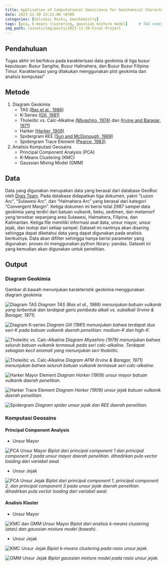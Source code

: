 ```yaml
---
title: Application of Computational Geoscience for Geochemical Characterization of Subduction Zone Volcanic Rocks
date: 2023-11-30 23:21:00 +0700
categories: [Volcanic Rocks, Geochemistry]
tags: [pca, k-means clustering, gaussian mixture model]     # TAG names should always be lowercase
img_path: /assets/img/posts/2023-11-30-Final-Project
---
```


## Pendahuluan
Tugas akhir ini berfokus pada karakterisasi data geokimia di tiga busur kepulauan: Busur Sangihe, Busur Halmahera, dan Busur Busur Filipina Timur. Karakterisasi yang dilakukan menggunakan plot geokimia dan analisis komputasi"

## Metode
1. Diagram Geokimia
   - TAS [(Bas et al., 1986)](https://doi.org/10.1093/petrology/27.3.745)
   - K-Series [(Gill, 1981)](https://doi.org/10.1007/978-3-642-68012-0)
   - Tholeiitic vs. Calc-Alkaline [(Miyashiro, 1974)](https://doi.org/10.2475/ajs.274.4.321) dan [(Irvine and Baragar, 1971)](https://doi.org/10.1139/e71-055.1)
   - Harker [(Harker, 1909)](https://archive.org/details/naturalhistoryof00harkuoft/mode/2up)
   - Spidergram REE [(Sun and McDonough, 1989)](https://doi.org/10.1144/GSL.SP.1989.042.01.19)
   - Spidergram Trace Element [(Pearce, 1983)](https://www.researchgate.net/publication/247434731_Role_of_the_sub-continental_lithosphere_in_magma_genesis_at_active_continental_margin)
2. Analisis Komputasi Geosains
   -  Principal Component Analysis (PCA)
   -  K-Means Clustering (KMC)
   -  Gaussian Mixing Model (GMM)  

## Data
Data yang digunakan merupakan data yang berasal dari database GeoRoc oleh [Digis Team](https://georoc.mpch-mainz.gwdg.de/georoc/). Pada database didapatkan tiga dokumen, yakni “Luzon Arc”, “Sulawesi Arc”, dan “Halmahera Arc” yang berasal dari kategori “Convergent Margin”. Ketiga dokumen ini berisi total 2987 sampel data geokimia yang terdiri dari batuan vulkanik, beku, sedimen, dan metamorf yang tersebar sepanjang area Sulawesi, Halmahera, Filipina, dan Kalimantan. Ketiga file memiliki informasi asal data, unsur mayor, unsur jejak, dan isotop dari setiap sampel. Dataset ini nantinya akan disaring sehingga dapat diketahui data yang dapat digunakan pada analisis berikutnya.
Data akan difilter sehingga hanya berisi parameter yang digunakan. proses ini menggunakan python library: pandas. Dataset ini yang kemudian akan digunakan untuk penelitian.

## Output
### Diagram Geokimia 
Gambar di bawah menunjukan karakteristik geokimia menggunakan diagram geokimia

![Diagram TAS](TAS.jpg)
_Diagram TAS (Bas et al., 1986) menunjukan batuan vulkanik yang terbentuk dan terdapat garis pembeda alkali vs. subalkali (Irvine & Baragar, 1971)._

![Diagram K-series](k-series.png)
_Diagram Gill (1981) menunjukan bahwa terdapat dua seri-K pada batuan vulkanik daerah penelitian: medium-K dan high-K._

![Tholeiitic vs. Calc-Alkaline](miyashiro.png)
_Diagram Miyashiro (1979) menunjukan bahwa seluruh batuan vulkanik termasuk pada seri calc-alkaline. Terdapat sebagian kecil anomali yang menunjukan seri tholeiitic._

![Tholeiitic vs. Calc-Alkaline](afm.png)
_Diagram AFM (Irvine & Baragar, 1971) menunjukan bahwa seluruh batuan vulkanik termasuk seri calc-alkaline._

![Harker Mayor Element](harker_mayor.png)
_Diagram Harker (1909) unsur mayor batuan vulkanik daerah penelitian._

![Harker Trace Element](harker_trace.png)
_Diagram Harker (1909) unsur jejak batuan vulkanik daerah penelitian._

![Spidergram](spider.png)
_Diagram spider unsur jejak dan REE daerah penelitian._


### Komputasi Geosains
#### Principal Component Analysis
- Unsur Mayor

![PCA Unsur Mayor](major_pca.png)
_Biplot dari principal component 1 dan principal component 2 pada unsur mayor daerah penelitian. dihadirkan pula vector loading dari variabel awal._

- Unsur Jejak

![PCA Unsur Jejak](trace_pca.png)
_Biplot dari principal component 1, principal component 2, dan principal component 3 pada unsur jejak daerah penelitian. dihadirkan pula vector loading dari variabel awal._

#### Analisis Klaster
- Unsur Mayor

![KMC dan GMM Unsur Mayor](major_kmc_gmm.png)
_Biplot dari analisis k-means clustering (atas) dan gaussian mixture model (bawah)._

- Unsur Jejak

![KMC Unsur Jejak](trace_kmc.png)
_Biplot k-means clustering pada rasio unsur jejak._

![GMM Unsur Jejak](trace_gmm.png)
_Biplot gaussian mixture model pada rasio unsur jejak._


